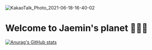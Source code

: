 ![KakaoTalk_Photo_2021-06-18-16-40-02](https://user-images.githubusercontent.com/55477102/122525114-dcc9ae80-d053-11eb-8d3a-2df842595796.png)
# Welcome to Jaemin's planet 👋👋👋


[![Anurag's GitHub stats](https://github-readme-stats.vercel.app/api?username=jaeminkim0523&show_icons=true&theme=dark&text_color=ffffff&title_color=ffffff&icon_color=ffffff)](https://github.com/jaeminkim0523/github-readme-stats)

<!--
**jaeminKim0523/jaeminKim0523** is a ✨ _special_ ✨ repository because its `README.md` (this file) appears on your GitHub profile.

Here are some ideas to get you started:

- 🌱 I’m currently learning ...
- 👯 I’m looking to collaborate on ...
- 🤔 I’m looking for help with ...
- 💬 Ask me about ...
- 📫 How to reach me: ...
- 😄 Pronouns: ...
- ⚡ Fun fact: ...
-->
